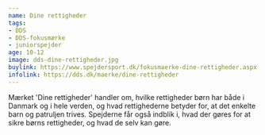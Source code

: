 ```yaml
---
name: Dine rettigheder
tags:
- DDS
- DDS-fokusmærke
- juniorspejder
age: 10-12
image: dds-dine-rettigheder.jpg
buylink: https://www.spejdersport.dk/fokusmaerke-dine-rettigheder.aspx
infolink: https://dds.dk/maerke/dine-rettigheder
---
```

Mærket 'Dine rettigheder' handler om, hvilke rettigheder børn har både i Danmark og i hele verden, og hvad rettighederne betyder for, at det enkelte barn og patruljen trives. Spejderne får også indblik i, hvad der gøres for at sikre børns rettigheder, og hvad de selv kan gøre.